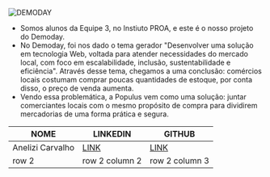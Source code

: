 ![DEMODAY](https://user-images.githubusercontent.com/95506525/144679189-73aa999f-c2b4-48ec-b892-a79a92532a31.png)

- Somos alunos da Equipe 3, no Instiuto PROA, e este é o nosso projeto do Demoday.
- No Demoday, foi nos dado o tema gerador "Desenvolver uma solução em tecnologia Web, voltada para atender necessidades do mercado local, com foco em escalabilidade, inclusão, sustentabilidade e eficiência". Através desse tema, chegamos a uma conclusão: comércios locais costumam comprar poucas quantidades de estoque, por conta disso, o preço de venda aumenta. 
- Vendo essa problemática, a Populus vem como uma solução: juntar comerciantes locais com o mesmo propósito de compra para dividirem mercadorias de uma forma prática e segura.

| NOME | LINKEDIN | GITHUB |
|--- |--- |--- |
| Anelizi Carvalho | [LINK](https://www.linkedin.com/in/anelizi-carvalho-silva-204b741a4/?miniProfileUrn=urn%3Ali%3Afs_miniProfile%3AACoAAC_e1yQBsMFBZA3pQlesWr1p1Ob0JkyRoRY) | [LINK]()|
| row 2 | row 2 column 2 | row 2 column 3 |
